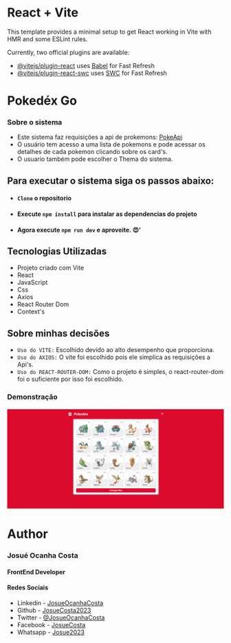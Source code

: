 # React + Vite

This template provides a minimal setup to get React working in Vite with HMR and some ESLint rules.

Currently, two official plugins are available:

- [@vitejs/plugin-react](https://github.com/vitejs/vite-plugin-react/blob/main/packages/plugin-react/README.md) uses [Babel](https://babeljs.io/) for Fast Refresh
- [@vitejs/plugin-react-swc](https://github.com/vitejs/vite-plugin-react-swc) uses [SWC](https://swc.rs/) for Fast Refresh

# Pokedéx Go

### Sobre o sistema
 *  Este sistema faz requisições a api de prokemons: [PokeApi](https://pokeapi.co/) 
 * O usuário tem acesso a uma lista de pokemons e pode acessar os detalhes de cada pokemon clicando sobre os card's.
 * O usuario também pode escolher o Thema do sistema.

## Para executar o sistema siga os passos abaixo:

* #### `Clone` o repositorio

* #### Execute `npm install` para instalar as dependencias do projeto

* #### Agora execute `npm run dev` e aproveite. 😍'


## Tecnologias Utilizadas
* Projeto criado com Vite
* React
* JavaScript
* Css
* Axios
* React Router Dom
* Context's

## Sobre minhas decisões
* `Uso do VITE:` Escolhido devido ao alto desempenho que proporciona.
* `Uso do AXIOS:` O vite foi escolhido pois ele simplica as requisições a Api's.
* `Uso do REACT-ROUTER-DOM:` Como o projeto é simples, o react-router-dom foi o suficiente por isso foi escolhido.

### Demonstração

![Pokedex Go](./public/pokedex.gif)


# Author
### Josué Ocanha Costa
#### FrontEnd Developer
#### Redes Sociais

- Linkedin - [JosueOcanhaCosta](https://www.linkedin.com/in/josue-ocanha-costa/)
- Github - [JosueCosta2023](https://github.com/JosueCosta2023)
- Twitter - [@JosueOcanhaCosta](https://twitter.com/josue_ocanha)
- Facebook - [JosueCosta](https://www.facebook.com/JosueOcanhaCosta2023)
- Whatsapp - [Josue2023](https://wa.me/5565996408371?text=Ol%C3%A1%2C+encontrei+seu+whatsapp+no+Github.+Gostaria+de+falar+sobre+seus+projetos.)